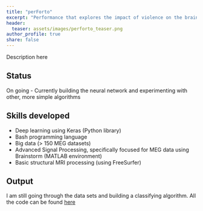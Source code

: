 ```yaml
---
title: "perForto"
excerpt: "Performance that explores the impact of violence on the brain through an algorithmic music composition"
header:
  teaser: assets/images/perforto_teaser.png
author_profile: true
share: false
---
```


Description here

## Status
On going - Currently building the neural network and experimenting with other, more simple algorithms

## Skills developed
* Deep learning using Keras (Python library)
* Bash programming language 
* Big data (> 150 MEG datasets)
* Advanced Signal Processing, specifically focused for MEG data using Brainstorm (MATLAB environment)
* Basic structural MRI processing (using FreeSurfer)

## Output
I am still going through the data sets and building a classifying algorithm. All the code can be found [here](https://github.com/neurohazardous/megFingerprinting)
